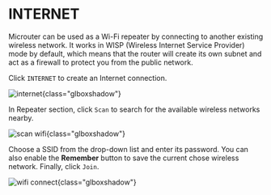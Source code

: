 # INTERNET

Microuter can be used as a Wi-Fi repeater by connecting to another existing wireless network. It works in WISP (Wireless Internet Service Provider) mode by default, which means that the router will create its own subnet and act as a firewall to protect you from the public network.

Click `INTERNET` to create an Internet connection.

![internet](https://static.gl-inet.com/docs/en/3/setup/gl-usb150/internet/internet.jpg){class="glboxshadow"}

In Repeater section, click `Scan` to search for the available wireless networks nearby.

![scan wifi](https://static.gl-inet.com/docs/en/3/setup/share/internet/repeater_scan.png){class="glboxshadow"}

Choose a SSID from the drop-down list and enter its password. You can also enable the **Remember** button to save the current chose wireless network. Finally, click `Join`.

![wifi connect](https://static.gl-inet.com/docs/en/3/setup/share/internet/repeater_connect.png){class="glboxshadow"}

